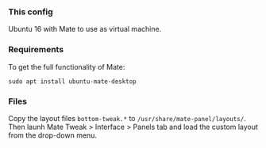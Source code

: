 ### This config
Ubuntu 16 with Mate to use as virtual machine.

### Requirements
To get the full functionality of Mate:
```
sudo apt install ubuntu-mate-desktop
```

### Files
Copy the layout files `bottom-tweak.*` to `/usr/share/mate-panel/layouts/`. Then launh  Mate Tweak > Interface > Panels tab and load the custom layout from the drop-down menu.
